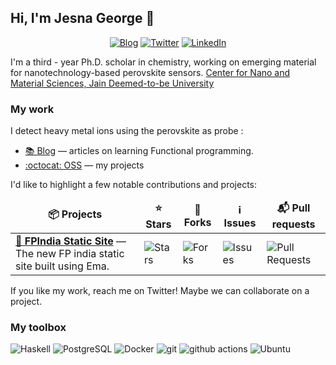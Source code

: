 ## Hi, I'm Jesna George  👋

<p align="center">
  <a href="https://Jesna3.github.io/" target="_blank"><img alt="Blog" src="https://img.shields.io/badge/Blog-ffc107.svg?&style=for-the-badge&logo=html5&logoColor=black" /></a>
  <a href="https://twitter.com/jesna_kg" target="_blank"><img alt="Twitter" src="https://img.shields.io/badge/twitter-%231DA1F2.svg?&style=for-the-badge&logo=twitter&logoColor=white" /></a>
  <a href="https://www.linkedin.com/in/jesna-kg-391a24244/" target="_blank"><img alt="LinkedIn" src="https://img.shields.io/badge/linkedin-%230077B5.svg?&style=for-the-badge&logo=linkedin&logoColor=white" /></a>


I'm a third - year Ph.D. scholar in chemistry, working on emerging material for nanotechnology-based perovskite sensors.  [Center for Nano and Material Sciences, Jain Deemed-to-be University](https://cnms.jainuniversity.ac.in/)

### My work

I detect heavy metal ions using the perovskite as probe :

* [📚 Blog](https://kodimensional.dev/#blog) — articles on learning Functional programming.
* [:octocat: OSS](https://github.com/Jesna23) — my projects

I'd like to highlight a few notable contributions and projects:

<table>
  <thead align="center">
    <tr border: none;>
      <td><b>📦 Projects</b></td>
      <td><b>⭐ Stars</b></td>
      <td><b>🔀 Forks</b></td>
      <td><b>ℹ️ Issues</b></td>
      <td><b>📬 Pull requests</b></td>
    </tr>
  </thead>
  <tbody>
    <tr>
      <td><a href="https://github.com/fpindia/fpindia-site"><b>👩‍ FPIndia Static Site</b></a> — The new FP india static site built using Ema.</td>
      <td><img alt="Stars" src="https://img.shields.io/github/stars/fpindia/fpindia-site?style=flat-square&labelColor=343b41"/></td>
      <td><img alt="Forks" src="https://img.shields.io/github/forks/fpindia/fpindia-site?style=flat-square&labelColor=343b41"/></td>
      <td><img alt="Issues" src="https://img.shields.io/github/issues/fpindia/fpindia-site?style=flat-square&labelColor=343b41"/></td>
      <td><img alt="Pull Requests" src="https://img.shields.io/github/issues-pr/fpindia/fpindia-site?style=flat-square&labelColor=343b41"/></td>
    </tr>

  </tbody>
</table>

If you like my work, reach me on Twitter! Maybe we can collaborate on a project.


### My toolbox

<p>
  <img alt="Haskell" src="https://img.shields.io/badge/-Haskell-5e5086?style=flat-square&logo=haskell&logoColor=white" />
  <img alt="PostgreSQL" src="https://img.shields.io/badge/-PostgreSQL-0064a5?style=flat-square&logo=postgresql&logoColor=white" />
  <img alt="Docker" src="https://img.shields.io/badge/-Docker-46a2f1?style=flat-square&logo=docker&logoColor=white" />
  <img alt="git" src="https://img.shields.io/badge/-Git-F05032?style=flat-square&logo=git&logoColor=white" />
  <img alt="github actions" src="https://img.shields.io/badge/-Github_Actions-2088FF?style=flat-square&logo=github-actions&logoColor=white" />
  <img alt="Ubuntu" src="https://img.shields.io/badge/-Ubuntu-E95420?style=flat-square&logo=ubuntu&logoColor=white" />

</p>
